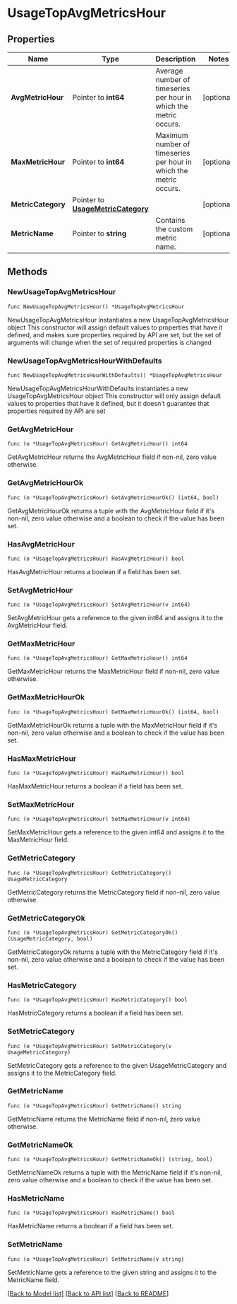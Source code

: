 # UsageTopAvgMetricsHour

## Properties

Name | Type | Description | Notes
------------ | ------------- | ------------- | -------------
**AvgMetricHour** | Pointer to **int64** | Average number of timeseries per hour in which the metric occurs. | [optional] 
**MaxMetricHour** | Pointer to **int64** | Maximum number of timeseries per hour in which the metric occurs. | [optional] 
**MetricCategory** | Pointer to [**UsageMetricCategory**](UsageMetricCategory.md) |  | [optional] 
**MetricName** | Pointer to **string** | Contains the custom metric name. | [optional] 

## Methods

### NewUsageTopAvgMetricsHour

`func NewUsageTopAvgMetricsHour() *UsageTopAvgMetricsHour`

NewUsageTopAvgMetricsHour instantiates a new UsageTopAvgMetricsHour object
This constructor will assign default values to properties that have it defined,
and makes sure properties required by API are set, but the set of arguments
will change when the set of required properties is changed

### NewUsageTopAvgMetricsHourWithDefaults

`func NewUsageTopAvgMetricsHourWithDefaults() *UsageTopAvgMetricsHour`

NewUsageTopAvgMetricsHourWithDefaults instantiates a new UsageTopAvgMetricsHour object
This constructor will only assign default values to properties that have it defined,
but it doesn't guarantee that properties required by API are set

### GetAvgMetricHour

`func (o *UsageTopAvgMetricsHour) GetAvgMetricHour() int64`

GetAvgMetricHour returns the AvgMetricHour field if non-nil, zero value otherwise.

### GetAvgMetricHourOk

`func (o *UsageTopAvgMetricsHour) GetAvgMetricHourOk() (int64, bool)`

GetAvgMetricHourOk returns a tuple with the AvgMetricHour field if it's non-nil, zero value otherwise
and a boolean to check if the value has been set.

### HasAvgMetricHour

`func (o *UsageTopAvgMetricsHour) HasAvgMetricHour() bool`

HasAvgMetricHour returns a boolean if a field has been set.

### SetAvgMetricHour

`func (o *UsageTopAvgMetricsHour) SetAvgMetricHour(v int64)`

SetAvgMetricHour gets a reference to the given int64 and assigns it to the AvgMetricHour field.

### GetMaxMetricHour

`func (o *UsageTopAvgMetricsHour) GetMaxMetricHour() int64`

GetMaxMetricHour returns the MaxMetricHour field if non-nil, zero value otherwise.

### GetMaxMetricHourOk

`func (o *UsageTopAvgMetricsHour) GetMaxMetricHourOk() (int64, bool)`

GetMaxMetricHourOk returns a tuple with the MaxMetricHour field if it's non-nil, zero value otherwise
and a boolean to check if the value has been set.

### HasMaxMetricHour

`func (o *UsageTopAvgMetricsHour) HasMaxMetricHour() bool`

HasMaxMetricHour returns a boolean if a field has been set.

### SetMaxMetricHour

`func (o *UsageTopAvgMetricsHour) SetMaxMetricHour(v int64)`

SetMaxMetricHour gets a reference to the given int64 and assigns it to the MaxMetricHour field.

### GetMetricCategory

`func (o *UsageTopAvgMetricsHour) GetMetricCategory() UsageMetricCategory`

GetMetricCategory returns the MetricCategory field if non-nil, zero value otherwise.

### GetMetricCategoryOk

`func (o *UsageTopAvgMetricsHour) GetMetricCategoryOk() (UsageMetricCategory, bool)`

GetMetricCategoryOk returns a tuple with the MetricCategory field if it's non-nil, zero value otherwise
and a boolean to check if the value has been set.

### HasMetricCategory

`func (o *UsageTopAvgMetricsHour) HasMetricCategory() bool`

HasMetricCategory returns a boolean if a field has been set.

### SetMetricCategory

`func (o *UsageTopAvgMetricsHour) SetMetricCategory(v UsageMetricCategory)`

SetMetricCategory gets a reference to the given UsageMetricCategory and assigns it to the MetricCategory field.

### GetMetricName

`func (o *UsageTopAvgMetricsHour) GetMetricName() string`

GetMetricName returns the MetricName field if non-nil, zero value otherwise.

### GetMetricNameOk

`func (o *UsageTopAvgMetricsHour) GetMetricNameOk() (string, bool)`

GetMetricNameOk returns a tuple with the MetricName field if it's non-nil, zero value otherwise
and a boolean to check if the value has been set.

### HasMetricName

`func (o *UsageTopAvgMetricsHour) HasMetricName() bool`

HasMetricName returns a boolean if a field has been set.

### SetMetricName

`func (o *UsageTopAvgMetricsHour) SetMetricName(v string)`

SetMetricName gets a reference to the given string and assigns it to the MetricName field.


[[Back to Model list]](../README.md#documentation-for-models) [[Back to API list]](../README.md#documentation-for-api-endpoints) [[Back to README]](../README.md)


